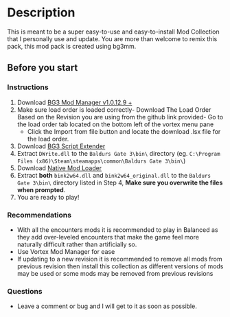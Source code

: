 # Description

This is meant to be a super easy-to-use and easy-to-install Mod Collection that I personally use and update. You are more than welcome to remix this pack, this mod pack is created using bg3mm.

####

## Before you start

### Instructions

1. Download [BG3 Mod Manager v1.0.12.9 +](https://github.com/LaughingLeader/BG3ModManager/releases)
2. Make sure load order is loaded correctly- Download The Load Order Based on the Revision you are using from the github link provided- Go to the load order tab located on the bottom left of the vortex menu pane
   - Click the Import from file button and locate the download .lsx file for the load order.
3. Download [BG3 Script Extender](https://github.com/Norbyte/bg3se/releases)
4. Extract `DWrite.dll` to the `Baldurs Gate 3\bin\` directory (eg. `C:\Program Files (x86)\Steam\steamapps\common\Baldurs Gate 3\bin\`)
5. Download [Native Mod Loader](https://www.nexusmods.com/baldursgate3/mods/944?tab=files)
6. Extract **both** `bink2w64.dll` and `bink2w64_original.dll` to the `Baldurs Gate 3\bin\` directory listed in Step 4, **Make sure you overwrite the files when prompted**.
7. You are ready to play!

### Recommendations

- With all the encounters mods it is recommended to play in Balanced as they add over-leveled encounters that make the game feel more naturally difficult rather than artificially so.
- Use Vortex Mod Manager for ease
- If updating to a new revision it is recommended to remove all mods from previous revision then install this collection as different versions of mods may be used or some mods may be removed from previous revisions

### Questions

- Leave a comment or bug and I will get to it as soon as possible.